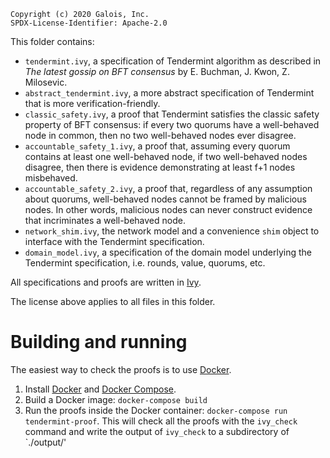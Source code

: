 ```
Copyright (c) 2020 Galois, Inc.
SPDX-License-Identifier: Apache-2.0
```

This folder contains:
* `tendermint.ivy`, a specification of Tendermint algorithm as described in *The latest gossip on BFT consensus* by E. Buchman, J. Kwon, Z. Milosevic.
* `abstract_tendermint.ivy`, a more abstract specification of Tendermint that is more verification-friendly.
* `classic_safety.ivy`, a proof that Tendermint satisfies the classic safety property of BFT consensus: if every two quorums have a well-behaved node in common, then no two well-behaved nodes ever disagree.
* `accountable_safety_1.ivy`, a proof that, assuming every quorum contains at least one well-behaved node, if two well-behaved nodes disagree, then there is evidence demonstrating at least f+1 nodes misbehaved.
* `accountable_safety_2.ivy`, a proof that, regardless of any assumption about quorums, well-behaved nodes cannot be framed by malicious nodes. In other words, malicious nodes can never construct evidence that incriminates a well-behaved node.
* `network_shim.ivy`, the network model and a convenience `shim` object to interface with the Tendermint specification.
* `domain_model.ivy`, a specification of the domain model underlying the Tendermint specification, i.e. rounds, value, quorums, etc.

All specifications and proofs are written in [Ivy](https://github.com/kenmcmil/ivy).

The license above applies to all files in this folder.


# Building and running
The easiest way to check the proofs is to use [Docker](https://www.docker.com/).

1. Install [Docker](https://docs.docker.com/get-docker/) and [Docker Compose](https://docs.docker.com/compose/install/).
2. Build a Docker image: `docker-compose build`
3. Run the proofs inside the Docker container: `docker-compose run
tendermint-proof`. This will check all the proofs with the `ivy_check`
command and write the output of `ivy_check` to a subdirectory of `./output/'
